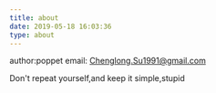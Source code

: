 ```yaml
---
title: about
date: 2019-05-18 16:03:36
type: about
---
```

author:poppet
email: Chenglong.Su1991@gmail.com

Don't repeat yourself,and keep it simple,stupid

